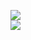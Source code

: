 [![](https://img.shields.io/badge/Made%20With-Github%20Spray-lightgrey.svg?style=for-the-badge&logo=github)](https://github.com/Annihil/github-spray#17928)  
[![](https://i.imgur.com/2DrTn0Z.gif)](https://github.com/Annihil/github-spray)